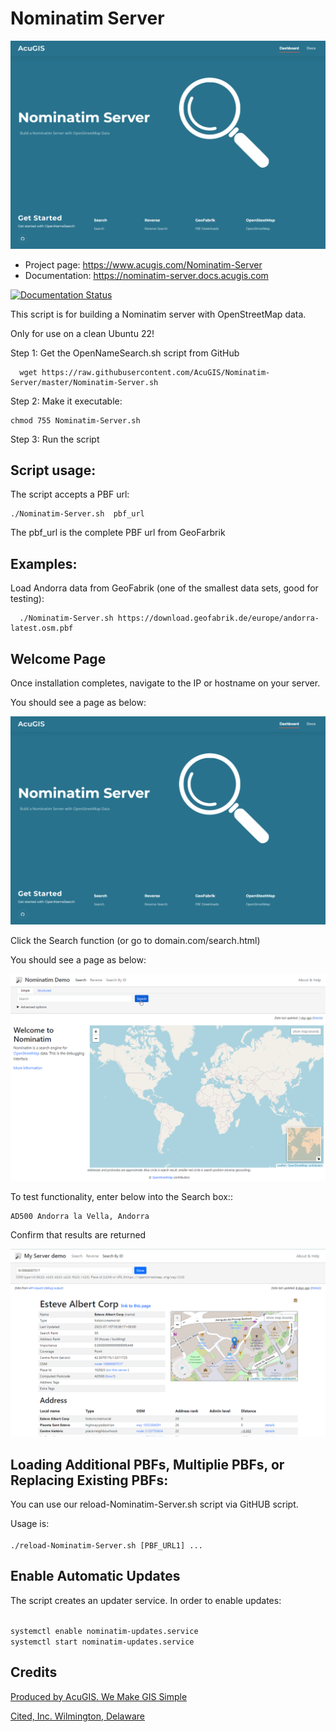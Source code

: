 # Nominatim Server

![OpenNameSearch](docs/Nominatim-Server.png)

* Project page: https://www.acugis.com/Nominatim-Server
* Documentation: https://nominatim-server.docs.acugis.com

[![Documentation Status](https://readthedocs.org/projects/opennamesearch/badge/?version=latest)](https://nominatim-server.docs.acugis.com/en/latest/?badge=latest)

This script is for building a Nominatim server with OpenStreetMap data.

Only for use on a clean Ubuntu 22!

Step 1: Get the OpenNameSearch.sh script from GitHub

      wget https://raw.githubusercontent.com/AcuGIS/Nominatim-Server/master/Nominatim-Server.sh

Step 2: Make it executable:

    chmod 755 Nominatim-Server.sh

Step 3: Run the script

## Script usage:

The script accepts a PBF url:

    ./Nominatim-Server.sh  pbf_url

The pbf_url is the complete PBF url from GeoFarbrik

## Examples:

Load Andorra data from GeoFabrik (one of the smallest data sets, good for testing):

      ./Nominatim-Server.sh https://download.geofabrik.de/europe/andorra-latest.osm.pbf


## Welcome Page

Once installation completes, navigate to the IP or hostname on your server.

You should see a page as below:

![OpenNameSearch](docs/Nominatim-Server.png)

Click the Search function (or go to domain.com/search.html)

You should see a page as below:

![OpenNameSearch](docs/OpenNameSearch-Search.png)

To test functionality, enter below into the Search box::

	AD500 Andorra la Vella, Andorra

Confirm that results are returned


![OpenNameSearch](docs/Search-Results.png)
	


## Loading Additional PBFs, Multiplie PBFs, or Replacing Existing PBFs:

You can use our reload-Nominatim-Server.sh script via GitHUB script.

Usage is:
<code>	
./reload-Nominatim-Server.sh [PBF_URL1] ...
</code>

## Enable Automatic Updates

The script creates an updater service.  In order to enable updates:

<code>
systemctl enable nominatim-updates.service
systemctl start nominatim-updates.service
</code>

## Credits

[Produced by AcuGIS. We Make GIS Simple](https://www.acugis.com) 

[Cited, Inc. Wilmington, Delaware](https://citedcorp.com)
